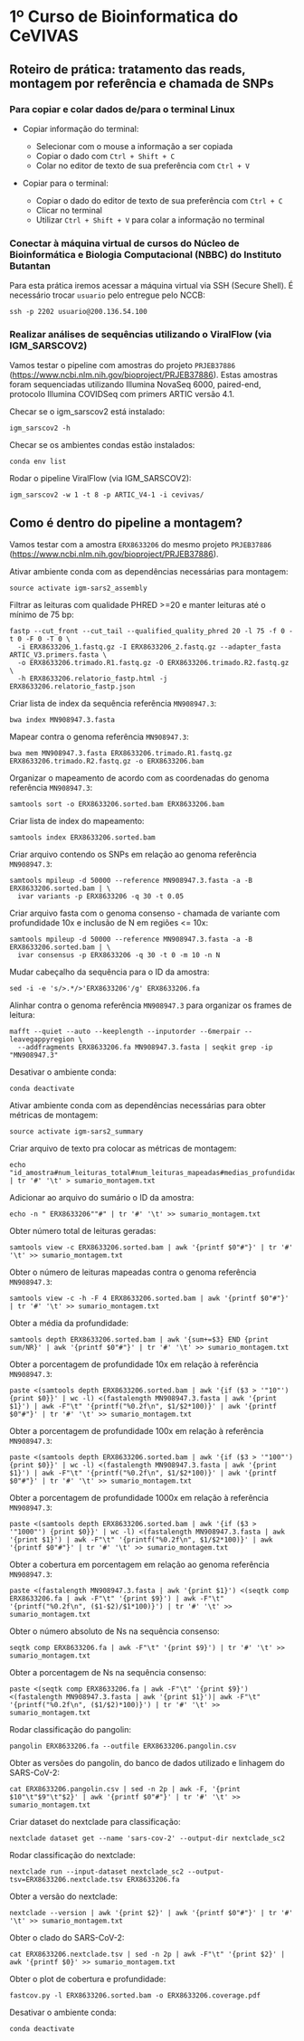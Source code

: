 # 1º Curso de Bioinformatica do CeVIVAS

## Roteiro de prática: tratamento das reads, montagem por referência e chamada de SNPs

### Para copiar e colar dados de/para o terminal Linux

* Copiar informação do terminal:
  * Selecionar com o mouse a informação a ser copiada
  * Copiar o dado com `Ctrl + Shift + C`
  * Colar no editor de texto de sua preferência com `Ctrl + V`

* Copiar para o terminal:
  * Copiar o dado do editor de texto de sua preferência com `Ctrl + C`
  * Clicar no terminal
  * Utilizar `Ctrl + Shift + V` para colar a informação no terminal

### Conectar à máquina virtual de cursos do Núcleo de Bioinformática e Biologia Computacional (NBBC) do Instituto Butantan

Para esta prática iremos acessar a máquina virtual via SSH (Secure Shell). É necessário trocar `usuario` pelo entregue pelo NCCB:

    ssh -p 2202 usuario@200.136.54.100

### Realizar análises de sequências utilizando o ViralFlow (via IGM_SARSCOV2)

Vamos testar o pipeline com amostras do projeto `PRJEB37886` (https://www.ncbi.nlm.nih.gov/bioproject/PRJEB37886). Estas amostras foram sequenciadas utilizando Illumina NovaSeq 6000, paired-end, protocolo Illumina COVIDSeq com primers ARTIC versão 4.1.

Checar se o igm_sarscov2 está instalado:

    igm_sarscov2 -h

Checar se os ambientes condas estão instalados:

    conda env list

Rodar o pipeline ViralFlow (via IGM_SARSCOV2):

    igm_sarscov2 -w 1 -t 8 -p ARTIC_V4-1 -i cevivas/

## Como é dentro do pipeline a montagem?

Vamos testar com a amostra `ERX8633206` do mesmo projeto `PRJEB37886` (https://www.ncbi.nlm.nih.gov/bioproject/PRJEB37886).

Ativar ambiente conda com as dependências necessárias para montagem:

    source activate igm-sars2_assembly

Filtrar as leituras com qualidade PHRED >=20 e manter leituras até o mínimo de 75 bp:

    fastp --cut_front --cut_tail --qualified_quality_phred 20 -l 75 -f 0 -t 0 -F 0 -T 0 \
      -i ERX8633206_1.fastq.gz -I ERX8633206_2.fastq.gz --adapter_fasta ARTIC_V3.primers.fasta \
      -o ERX8633206.trimado.R1.fastq.gz -O ERX8633206.trimado.R2.fastq.gz \
      -h ERX8633206.relatorio_fastp.html -j ERX8633206.relatorio_fastp.json

Criar lista de index da sequência referência `MN908947.3`:

    bwa index MN908947.3.fasta

Mapear contra o genoma referência `MN908947.3`:

    bwa mem MN908947.3.fasta ERX8633206.trimado.R1.fastq.gz ERX8633206.trimado.R2.fastq.gz -o ERX8633206.bam

Organizar o mapeamento de acordo com as coordenadas do genoma referência `MN908947.3`:

    samtools sort -o ERX8633206.sorted.bam ERX8633206.bam

Criar lista de index do mapeamento:

    samtools index ERX8633206.sorted.bam

Criar arquivo contendo os SNPs em relação ao genoma referência `MN908947.3`:

    samtools mpileup -d 50000 --reference MN908947.3.fasta -a -B ERX8633206.sorted.bam | \
      ivar variants -p ERX8633206 -q 30 -t 0.05

Criar arquivo fasta com o genoma consenso - chamada de variante com profundidade 10x e inclusão de N em regiões <= 10x:

    samtools mpileup -d 50000 --reference MN908947.3.fasta -a -B ERX8633206.sorted.bam | \
      ivar consensus -p ERX8633206 -q 30 -t 0 -m 10 -n N

Mudar cabeçalho da sequência para o ID da amostra:

    sed -i -e 's/>.*/>'ERX8633206'/g' ERX8633206.fa

Alinhar contra o genoma referência `MN908947.3` para organizar os frames de leitura:

    mafft --quiet --auto --keeplength --inputorder --6merpair --leavegappyregion \
      --addfragments ERX8633206.fa MN908947.3.fasta | seqkit grep -ip "MN908947.3"

Desativar o ambiente conda:

    conda deactivate

Ativar ambiente conda com as dependências necessárias para obter métricas de montagem:

    source activate igm-sars2_summary

Criar arquivo de texto pra colocar as métricas de montagem:

    echo "id_amostra#num_leituras_total#num_leituras_mapeadas#medias_profundidade#profundidade_10x#profundidade_100x#profundidade_1000x#cobertura_referencia#contagem_n#contagem_n_porcent#pango_versao#pango_database#pango_linhagem#nextclade_versao#nextclade_clado" | tr '#' '\t' > sumario_montagem.txt

Adicionar ao arquivo do sumário o ID da amostra:

    echo -n " ERX8633206""#" | tr '#' '\t' >> sumario_montagem.txt

Obter número total de leituras geradas:

    samtools view -c ERX8633206.sorted.bam | awk '{printf $0"#"}' | tr '#' '\t' >> sumario_montagem.txt

Obter o número de leituras mapeadas contra o genoma referência `MN908947.3`:

    samtools view -c -h -F 4 ERX8633206.sorted.bam | awk '{printf $0"#"}' | tr '#' '\t' >> sumario_montagem.txt

Obter a média da profundidade:

    samtools depth ERX8633206.sorted.bam | awk '{sum+=$3} END {print sum/NR}' | awk '{printf $0"#"}' | tr '#' '\t' >> sumario_montagem.txt

Obter a porcentagem de profundidade 10x em relação à referência `MN908947.3`:

    paste <(samtools depth ERX8633206.sorted.bam | awk '{if ($3 > '"10"') {print $0}}' | wc -l) <(fastalength MN908947.3.fasta | awk '{print $1}') | awk -F"\t" '{printf("%0.2f\n", $1/$2*100)}' | awk '{printf $0"#"}' | tr '#' '\t' >> sumario_montagem.txt

Obter a porcentagem de profundidade 100x em relação à referência `MN908947.3`:

    paste <(samtools depth ERX8633206.sorted.bam | awk '{if ($3 > '"100"') {print $0}}' | wc -l) <(fastalength MN908947.3.fasta | awk '{print $1}') | awk -F"\t" '{printf("%0.2f\n", $1/$2*100)}' | awk '{printf $0"#"}' | tr '#' '\t' >> sumario_montagem.txt

Obter a porcentagem de profundidade 1000x em relação à referência `MN908947.3`:

    paste <(samtools depth ERX8633206.sorted.bam | awk '{if ($3 > '"1000"') {print $0}}' | wc -l) <(fastalength MN908947.3.fasta | awk '{print $1}') | awk -F"\t" '{printf("%0.2f\n", $1/$2*100)}' | awk '{printf $0"#"}' | tr '#' '\t' >> sumario_montagem.txt

Obter a cobertura em porcentagem em relação ao genoma referência `MN908947.3`:

    paste <(fastalength MN908947.3.fasta | awk '{print $1}') <(seqtk comp ERX8633206.fa | awk -F"\t" '{print $9}') | awk -F"\t" '{printf("%0.2f\n", ($1-$2)/$1*100)}') | tr '#' '\t' >> sumario_montagem.txt

Obter o número absoluto de Ns na sequência consenso:

    seqtk comp ERX8633206.fa | awk -F"\t" '{print $9}') | tr '#' '\t' >> sumario_montagem.txt

Obter a porcentagem de Ns na sequência consenso:

    paste <(seqtk comp ERX8633206.fa | awk -F"\t" '{print $9}') <(fastalength MN908947.3.fasta | awk '{print $1}')| awk -F"\t" '{printf("%0.2f\n", ($1/$2)*100)}') | tr '#' '\t' >> sumario_montagem.txt

Rodar classificação do pangolin:

    pangolin ERX8633206.fa --outfile ERX8633206.pangolin.csv

Obter as versões do pangolin, do banco de dados utilizado e linhagem do SARS-CoV-2:

    cat ERX8633206.pangolin.csv | sed -n 2p | awk -F, '{print $10"\t"$9"\t"$2}' | awk '{printf $0"#"}' | tr '#' '\t' >> sumario_montagem.txt

Criar dataset do nextclade para classificação:

    nextclade dataset get --name 'sars-cov-2' --output-dir nextclade_sc2

Rodar classificação do nextclade:

    nextclade run --input-dataset nextclade_sc2 --output-tsv=ERX8633206.nextclade.tsv ERX8633206.fa

Obter a versão do nextclade:

    nextclade --version | awk '{print $2}' | awk '{printf $0"#"}' | tr '#' '\t' >> sumario_montagem.txt

Obter o clado do SARS-CoV-2:

    cat ERX8633206.nextclade.tsv | sed -n 2p | awk -F"\t" '{print $2}' | awk '{printf $0}' >> sumario_montagem.txt

Obter o plot de cobertura e profundidade:

    fastcov.py -l ERX8633206.sorted.bam -o ERX8633206.coverage.pdf

Desativar o ambiente conda:

    conda deactivate
